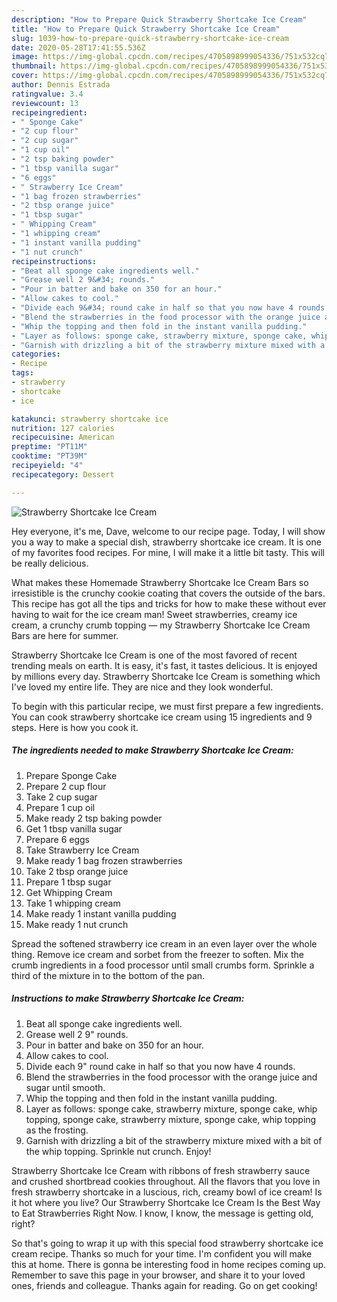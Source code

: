 ```yaml
---
description: "How to Prepare Quick Strawberry Shortcake Ice Cream"
title: "How to Prepare Quick Strawberry Shortcake Ice Cream"
slug: 1039-how-to-prepare-quick-strawberry-shortcake-ice-cream
date: 2020-05-28T17:41:55.536Z
image: https://img-global.cpcdn.com/recipes/4705898999054336/751x532cq70/strawberry-shortcake-ice-cream-recipe-main-photo.jpg
thumbnail: https://img-global.cpcdn.com/recipes/4705898999054336/751x532cq70/strawberry-shortcake-ice-cream-recipe-main-photo.jpg
cover: https://img-global.cpcdn.com/recipes/4705898999054336/751x532cq70/strawberry-shortcake-ice-cream-recipe-main-photo.jpg
author: Dennis Estrada
ratingvalue: 3.4
reviewcount: 13
recipeingredient:
- " Sponge Cake"
- "2 cup flour"
- "2 cup sugar"
- "1 cup oil"
- "2 tsp baking powder"
- "1 tbsp vanilla sugar"
- "6 eggs"
- " Strawberry Ice Cream"
- "1 bag frozen strawberries"
- "2 tbsp orange juice"
- "1 tbsp sugar"
- " Whipping Cream"
- "1 whipping cream"
- "1 instant vanilla pudding"
- "1 nut crunch"
recipeinstructions:
- "Beat all sponge cake ingredients well."
- "Grease well 2 9&#34; rounds."
- "Pour in batter and bake on 350 for an hour."
- "Allow cakes to cool."
- "Divide each 9&#34; round cake in half so that you now have 4 rounds."
- "Blend the strawberries in the food processor with the orange juice and sugar until smooth."
- "Whip the topping and then fold in the instant vanilla pudding."
- "Layer as follows: sponge cake, strawberry mixture, sponge cake, whip topping, sponge cake, strawberry mixture, sponge cake, whip topping as the frosting."
- "Garnish with drizzling a bit of the strawberry mixture mixed with a bit of the whip topping. Sprinkle nut crunch. Enjoy!"
categories:
- Recipe
tags:
- strawberry
- shortcake
- ice

katakunci: strawberry shortcake ice 
nutrition: 127 calories
recipecuisine: American
preptime: "PT11M"
cooktime: "PT39M"
recipeyield: "4"
recipecategory: Dessert

---
```



![Strawberry Shortcake Ice Cream](https://img-global.cpcdn.com/recipes/4705898999054336/751x532cq70/strawberry-shortcake-ice-cream-recipe-main-photo.jpg)

Hey everyone, it's me, Dave, welcome to our recipe page. Today, I will show you a way to make a special dish, strawberry shortcake ice cream. It is one of my favorites food recipes. For mine, I will make it a little bit tasty. This will be really delicious.

What makes these Homemade Strawberry Shortcake Ice Cream Bars so irresistible is the crunchy cookie coating that covers the outside of the bars. This recipe has got all the tips and tricks for how to make these without ever having to wait for the ice cream man! Sweet strawberries, creamy ice cream, a crunchy crumb topping — my Strawberry Shortcake Ice Cream Bars are here for summer.

Strawberry Shortcake Ice Cream is one of the most favored of recent trending meals on earth. It is easy, it's fast, it tastes delicious. It is enjoyed by millions every day. Strawberry Shortcake Ice Cream is something which I've loved my entire life. They are nice and they look wonderful.


To begin with this particular recipe, we must first prepare a few ingredients. You can cook strawberry shortcake ice cream using 15 ingredients and 9 steps. Here is how you cook it.

<!--inarticleads1-->

##### The ingredients needed to make Strawberry Shortcake Ice Cream:

1. Prepare  Sponge Cake
1. Prepare 2 cup flour
1. Take 2 cup sugar
1. Prepare 1 cup oil
1. Make ready 2 tsp baking powder
1. Get 1 tbsp vanilla sugar
1. Prepare 6 eggs
1. Take  Strawberry Ice Cream
1. Make ready 1 bag frozen strawberries
1. Take 2 tbsp orange juice
1. Prepare 1 tbsp sugar
1. Get  Whipping Cream
1. Take 1 whipping cream
1. Make ready 1 instant vanilla pudding
1. Make ready 1 nut crunch


Spread the softened strawberry ice cream in an even layer over the whole thing. Remove ice cream and sorbet from the freezer to soften. Mix the crumb ingredients in a food processor until small crumbs form. Sprinkle a third of the mixture in to the bottom of the pan. 

<!--inarticleads2-->

##### Instructions to make Strawberry Shortcake Ice Cream:

1. Beat all sponge cake ingredients well.
1. Grease well 2 9&#34; rounds.
1. Pour in batter and bake on 350 for an hour.
1. Allow cakes to cool.
1. Divide each 9&#34; round cake in half so that you now have 4 rounds.
1. Blend the strawberries in the food processor with the orange juice and sugar until smooth.
1. Whip the topping and then fold in the instant vanilla pudding.
1. Layer as follows: sponge cake, strawberry mixture, sponge cake, whip topping, sponge cake, strawberry mixture, sponge cake, whip topping as the frosting.
1. Garnish with drizzling a bit of the strawberry mixture mixed with a bit of the whip topping. Sprinkle nut crunch. Enjoy!


Strawberry Shortcake Ice Cream with ribbons of fresh strawberry sauce and crushed shortbread cookies throughout. All the flavors that you love in fresh strawberry shortcake in a luscious, rich, creamy bowl of ice cream! Is it hot where you live? Our Strawberry Shortcake Ice Cream Is the Best Way to Eat Strawberries Right Now. I know, I know, the message is getting old, right? 

So that's going to wrap it up with this special food strawberry shortcake ice cream recipe. Thanks so much for your time. I'm confident you will make this at home. There is gonna be interesting food in home recipes coming up. Remember to save this page in your browser, and share it to your loved ones, friends and colleague. Thanks again for reading. Go on get cooking!

